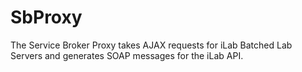# SbProxy
The Service Broker Proxy takes AJAX requests for iLab Batched Lab Servers and generates SOAP messages for the iLab API.
